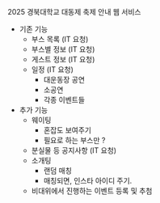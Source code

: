 2025 경북대학교 대동제 축제 안내 웹 서비스


- 기존 기능
    - 부스 목록 (IT 요청)
    - 부스별 정보 (IT 요청)
    - 게스트 정보 (IT 요청)
    - 일정 (IT 요청)
        - 대운동장 공연
        - 소공연
        - 각종 이벤트들
- 추가 기능
    - 웨이팅
        - 혼잡도 보여주기
        - 필요로 하는 부스만 ?
    - 분실물 등 공지사항 (IT 요청)
    - 소개팅
        - 랜덤 매칭
        - 매칭되면, 인스타 아이디 주기.
    - 비대위에서 진행하는 이벤트 등록 및 추첨
